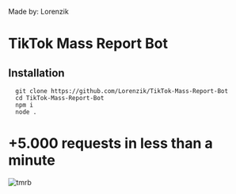 Made by: Lorenzik

# TikTok Mass Report Bot

## Installation
```
  git clone https://github.com/Lorenzik/TikTok-Mass-Report-Bot
  cd TikTok-Mass-Report-Bot
  npm i
  node .
```

# +5.000 requests in less than a minute
![tmrb](https://cdn.discordapp.com/attachments/984931450723926066/1025115672914698341/unknown.png)
